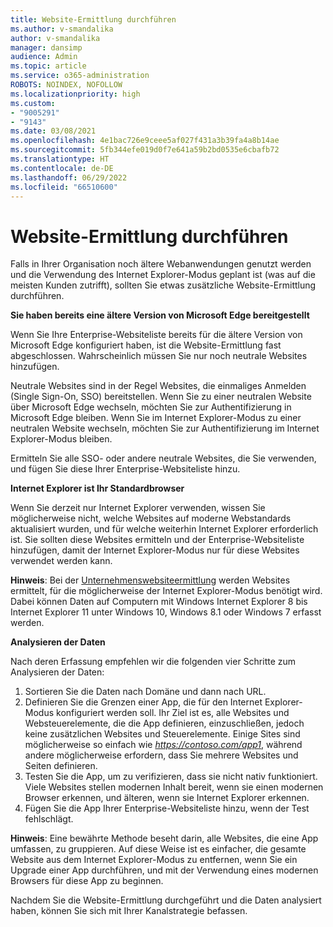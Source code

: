 ```yaml
---
title: Website-Ermittlung durchführen
ms.author: v-smandalika
author: v-smandalika
manager: dansimp
audience: Admin
ms.topic: article
ms.service: o365-administration
ROBOTS: NOINDEX, NOFOLLOW
ms.localizationpriority: high
ms.custom:
- "9005291"
- "9143"
ms.date: 03/08/2021
ms.openlocfilehash: 4e1bac726e9ceee5af027f431a3b39fa4a8b14ae
ms.sourcegitcommit: 5fb344efe019d0f7e641a59b2bd0535e6cbafb72
ms.translationtype: HT
ms.contentlocale: de-DE
ms.lasthandoff: 06/29/2022
ms.locfileid: "66510600"
---
```

# <a name="do-site-discovery"></a>Website-Ermittlung durchführen

Falls in Ihrer Organisation noch ältere Webanwendungen genutzt werden und die Verwendung des Internet Explorer-Modus geplant ist (was auf die meisten Kunden zutrifft), sollten Sie etwas zusätzliche Website-Ermittlung durchführen.

**Sie haben bereits eine ältere Version von Microsoft Edge bereitgestellt**

Wenn Sie Ihre Enterprise-Websiteliste bereits für die ältere Version von Microsoft Edge konfiguriert haben, ist die Website-Ermittlung fast abgeschlossen. Wahrscheinlich müssen Sie nur noch neutrale Websites hinzufügen.

Neutrale Websites sind in der Regel Websites, die einmaliges Anmelden (Single Sign-On, SSO) bereitstellen. Wenn Sie zu einer neutralen Website über Microsoft Edge wechseln, möchten Sie zur Authentifizierung in Microsoft Edge bleiben. Wenn Sie im Internet Explorer-Modus zu einer neutralen Website wechseln, möchten Sie zur Authentifizierung im Internet Explorer-Modus bleiben.

Ermitteln Sie alle SSO- oder andere neutrale Websites, die Sie verwenden, und fügen Sie diese Ihrer Enterprise-Websiteliste hinzu.

**Internet Explorer ist Ihr Standardbrowser**

Wenn Sie derzeit nur Internet Explorer verwenden, wissen Sie möglicherweise nicht, welche Websites auf moderne Webstandards aktualisiert wurden, und für welche weiterhin Internet Explorer erforderlich ist. Sie sollten diese Websites ermitteln und der Enterprise-Websiteliste hinzufügen, damit der Internet Explorer-Modus nur für diese Websites verwendet werden kann.

**Hinweis**: Bei der [Unternehmenswebsiteermittlung](https://docs.microsoft.com/internet-explorer/ie11-deploy-guide/collect-data-using-enterprise-site-discovery) werden Websites ermittelt, für die möglicherweise der Internet Explorer-Modus benötigt wird. Dabei können Daten auf Computern mit Windows Internet Explorer 8 bis Internet Explorer 11 unter Windows 10, Windows 8.1 oder Windows 7 erfasst werden.

**Analysieren der Daten**

Nach deren Erfassung empfehlen wir die folgenden vier Schritte zum Analysieren der Daten:

1. Sortieren Sie die Daten nach Domäne und dann nach URL.
2. Definieren Sie die Grenzen einer App, die für den Internet Explorer-Modus konfiguriert werden soll. Ihr Ziel ist es, alle Websites und Websteuerelemente, die die App definieren, einzuschließen, jedoch keine zusätzlichen Websites und Steuerelemente. Einige Sites sind möglicherweise so einfach wie *<https://contoso.com/app1>*, während andere möglicherweise erfordern, dass Sie mehrere Websites und Seiten definieren.
3. Testen Sie die App, um zu verifizieren, dass sie nicht nativ funktioniert. Viele Websites stellen modernen Inhalt bereit, wenn sie einen modernen Browser erkennen, und älteren, wenn sie Internet Explorer erkennen.
4. Fügen Sie die App Ihrer Enterprise-Websiteliste hinzu, wenn der Test fehlschlägt.

**Hinweis**: Eine bewährte Methode beseht darin, alle Websites, die eine App umfassen, zu gruppieren. Auf diese Weise ist es einfacher, die gesamte Website aus dem Internet Explorer-Modus zu entfernen, wenn Sie ein Upgrade einer App durchführen, und mit der Verwendung eines modernen Browsers für diese App zu beginnen.

Nachdem Sie die Website-Ermittlung durchgeführt und die Daten analysiert haben, können Sie sich mit Ihrer Kanalstrategie befassen.
